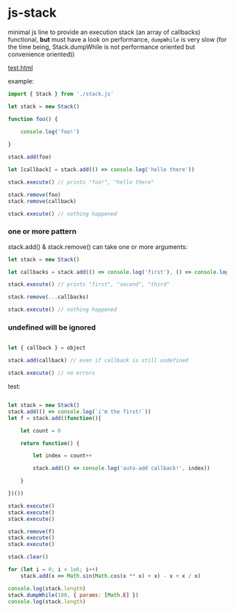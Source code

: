 # js-stack

minimal js line to provide an execution stack (an array of callbacks)  
functional, **but** must have a look on performance, `dumpWhile` is very slow (for the time being, Stack.dumpWhile is not performance oriented but convenience oriented)) 

[test.html](http://htmlpreview.github.io/?https://github.com/jniac/js-stack/test.html)

example:
```javascript
import { Stack } from './stack.js'

let stack = new Stack()

function foo() {

	console.log('foo!')
	
}

stack.add(foo)

let [callback] = stack.add(() => console.log('hello there'))

stack.execute() // prints "foo!", "hello there"

stack.remove(foo)
stack.remove(callback)

stack.execute() // nothing happened
```

### one or more pattern
stack.add() & stack.remove() can take one or more arguments:

```javascript
let stack = new Stack()

let callbacks = stack.add(() => console.log('first'), () => console.log('second'), () => console.log('third'))

stack.execute() // prints "first", "second", "third"

stack.remove(...callbacks)

stack.execute() // nothing happened
```

### undefined will be ignored

```javascript

let { callback } = object

stack.add(callback) // even if callback is still undefined

stack.execute() // no errors

```


  
  
  
  

test:
```javascript

let stack = new Stack()
stack.add(() => console.log(`i'm the first!`))
let f = stack.add((function(){

	let count = 0

	return function() {

		let index = count++

		stack.add(() => console.log('auto-add callback!', index))

	}

})())

stack.execute()
stack.execute()
stack.execute()

stack.remove(f)
stack.execute()
stack.execute()

stack.clear()

for (let i = 0; i < 1e6; i++)
	stack.add(x => Math.sin(Math.cos(x ** x) + x) - x + x / x)

console.log(stack.length)
stack.dumpWhile(100, { params: [Math.E] })
console.log(stack.length)
```
